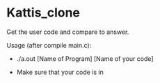 # Kattis_clone

Get the user code and compare to answer.

Usage (after compile main.c):
- ./a.out [Name of Program] [Name of your code]
* Make sure that your code is in
